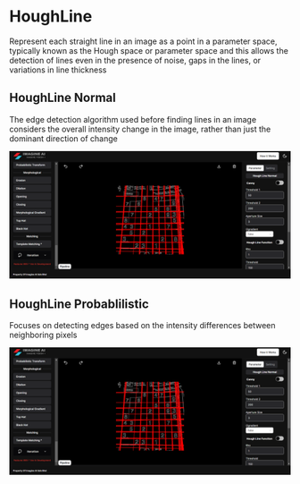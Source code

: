 # **HoughLine**

Represent each straight line in an image as a point in a parameter space, typically known as the Hough space or parameter space and this allows the detection of lines even in the presence of noise, gaps in the lines, or variations in line thickness

## HoughLine Normal

The edge detection algorithm used before finding lines in an image considers the overall intensity change in the image, rather than just the dominant direction of change

![logo](<_media/Advanced%20Function/Hough%20Line/hough%20line%20normal%20(false).png>)

## HoughLine Probablilistic

Focuses on detecting edges based on the intensity differences between neighboring pixels

![logo](<_media/Advanced%20Function/Hough%20Line/hough%20line%20probabilistic(false).png>)
